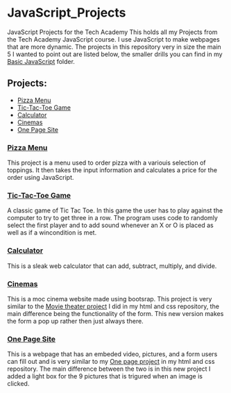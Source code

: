 # JavaScript_Projects
JavaScript Projects for the Tech Academy
This holds all my Projects from the Tech Academy JavaScript course. I use JavaScript to make webpages that are more dynamic. The projects in this repository very in size the main 5 I wanted to point out are listed below, the smaller drills you can find in my [Basic JavaScript](./Basic_JavaScript) folder.

## Projects:
* [Pizza Menu](./JavaScript_Projects/PizzaMenu)
* [Tic-Tac-Toe Game](./JavaScript_Projects/TicTacToe)
* [Calculator](./JavaScript_Projects/Calculator)
* [Cinemas](./JavaScript_Projects/Cinemas)
* [One Page Site](./JavaScript_Projects/OnePage)

### [Pizza Menu](./JavaScript_Projects/PizzaMenu)
This project is a menu used to order pizza with a variouis selection of toppings. It then takes the input information and calculates a price for the order using JavaScript.

### [Tic-Tac-Toe Game](./JavaScript_Projects/TicTacToe)
A classic game of Tic Tac Toe. In this game the user has to play against the computer to try to get three in a row. The program uses code to randomly select the first player and to add sound whenever an X or O is placed as well as if a wincondition is met.

### [Calculator](./JavaScript_Projects/Calculator)
This is a sleak web calculator that can add, subtract, multiply, and divide.

### [Cinemas](./JavaScript_Projects/Cinemas)
This is a moc cinema website made using bootsrap. This project is very similar to the [Movie theater project](https://github.com/Isaiahdj/HTML-CSS_projects/tree/main/Movie_Theater_BS) I did in my html and css repository,  the main difference being the functionality of the form. This new version makes the form a pop up rather then just always there.

### [One Page Site](./JavaScript_Projects/OnePage)
This is a webpage that has an embeded video, pictures, and a form users can fill out and is very similar to my [One page project](../HTML-CSS_projects/One_Page_Website) in my html and css repository. The main difference between the two is in this new project I added a light box for the 9 pictures that is trigured when an image is clicked.
